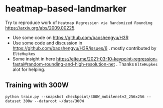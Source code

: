 # heatmap-based-landmarker
Try to reproduce work of `Heatmap Regression via Randomized Rounding` https://arxiv.org/abs/2009.00225.
 + Use some code on https://github.com/baoshengyu/H3R
 + Use some code and discussion in https://github.com/baoshengyu/H3R/issues/6 . mostly contributed by `ElteHupkes`
 + Some insight in here https://elte.me/2021-03-10-keypoint-regression-fastai#random-rounding-and-high-resolution-net . Thanks `ElteHupkes`
alot for helping. 

## Training with 300W

```
python train.py --snapshot checkpoint/300W_mobilenetv2_256x256 --dataset 300w --dataroot ~/data/300W
```